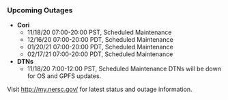 ### Upcoming Outages 

- **Cori**
    - 11/18/20 07:00-20:00 PST, Scheduled Maintenance
    - 12/16/20 07:00-20:00 PDT, Scheduled Maintenance
    - 01/20/21 07:00-20:00 PDT, Scheduled Maintenance
    - 02/17/21 07:00-20:00 PDT, Scheduled Maintenance
- **DTNs**
    - 11/18/20 7:00-12:00 PST, Scheduled Maintenance
          DTNs will be down for OS and GPFS updates.

Visit <http://my.nersc.gov/> for latest status and outage information.

